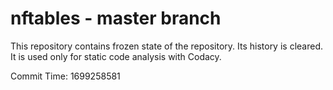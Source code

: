 # nftables - master branch

This repository contains frozen state of the repository.
Its history is cleared. It is used only for static code
analysis with Codacy.

Commit Time: 1699258581